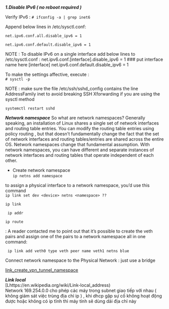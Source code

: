 ***1.Disable IPv6 ( no reboot required )***

Verify IPv6 : `# ifconfig -a | grep inet6`

Append below lines in /etc/sysctl.conf:

`net.ipv6.conf.all.disable_ipv6 = 1`

`net.ipv6.conf.default.disable_ipv6 = 1`

NOTE : To disable IPv6 on a single interface add below lines to /etc/sysctl.conf :
net.ipv6.conf.[interface].disable_ipv6 = 1 ### put interface name here [interface]
net.ipv6.conf.default.disable_ipv6 = 1


 To make the settings affective, execute :\
 `# sysctl -p`
 
 NOTE : make sure the file /etc/ssh/sshd_config contains the line AddressFamily inet to avoid breaking SSH Xforwarding if you are using the sysctl method
 
 ` systemctl restart sshd `
 
 ***Network namespace***
 So what are network namespaces? Generally speaking, an installation of Linux shares a single set of network interfaces and routing table entries. You can modify the routing table entries using policy routing , but that doesn’t fundamentally change the fact that the set of network interfaces and routing tables/entries are shared across the entire OS. Network namespaces change that fundamental assumption. With network namespaces, you can have different and separate instances of network interfaces and routing tables that operate independent of each other.
 
 - Create network namespace \
 `ip netns add namespace`
  
 to assign a physical interface to a network namespace, you’d use this command \
 `ip link set dev <device> netns <namespace> ?? ` 
 
 ` ip link `
 
 ` ip addr`
 
 ` ip route `
 
 : A reader contacted me to point out that it’s possible to create the veth pairs and assign one of the pairs to a network namespace all in one command:
 
 
 ` ip link add veth0 type veth peer name veth1 netns blue`
  
 
 Connect network namespace to the Physical Network : just use a bridge 
 
 [link_create_vpn_tunnel_namespace](https://howto.lintel.in/run-openvpn-tunnel-inside-network-namespace/)
 
 
 
 ***Link local*** \
 [Lhttps://en.wikipedia.org/wiki/Link-local_address) \
 Network 169.254.0.0 cho phép các máy trong subnet giao tiếp với nhau ( không giám sát việc trùng địa chỉ ip ) , khi dhcp gặp sự cố không hoạt động được hoặc không có ip tĩnh thì máy tính sẽ dùng dải địa chỉ này 

